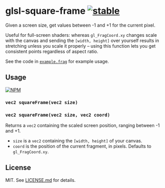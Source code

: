 # glsl-square-frame [![stable](http://badges.github.io/stability-badges/dist/stable.svg)](http://github.com/badges/stability-badges)

Given a screen size, get values between -1 and +1 for the current pixel.

Useful for full-screen shaders: whereas `gl_FragCoord.xy` changes scale with the
canvas and sending the `[width, height]` over yourself results in stretching
unless you scale it properly – using this function lets you get consistent
points regardless of aspect ratio.

See the code in [`example.frag`](http://github.com/hughsk/glsl-square-frame/blob/master/example.frag)
for example usage.

## Usage

[![NPM](https://nodei.co/npm/glsl-square-frame.png)](https://nodei.co/npm/glsl-square-frame/)

### `vec2 squareFrame(vec2 size)`
### `vec2 squareFrame(vec2 size, vec2 coord)`

Returns a `vec2` containing the scaled screen position, ranging between -1
and +1.

* `size` is a `vec2` containing the `[width, height]` of your canvas.
* `coord` is the position of the current fragment, in pixels. Defaults
  to `gl_FragCoord.xy`.

## License

MIT. See [LICENSE.md](http://github.com/hughsk/glsl-square-frame/blob/master/LICENSE.md) for details.
